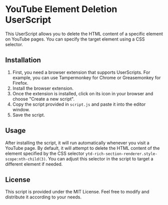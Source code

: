 # YouTube Element Deletion UserScript

This UserScript allows you to delete the HTML content of a specific element on YouTube pages. You can specify the target element using a CSS selector.

## Installation

1. First, you need a browser extension that supports UserScripts. For example, you can use Tampermonkey for Chrome or Greasemonkey for Firefox.
2. Install the browser extension.
3. Once the extension is installed, click on its icon in your browser and choose "Create a new script".
4. Copy the script provided in `script.js` and paste it into the editor window.
5. Save the script.

## Usage

After installing the script, it will run automatically whenever you visit a YouTube page. By default, it will attempt to delete the HTML content of the element specified by the CSS selector `ytd-rich-section-renderer.style-scope:nth-child(3)`. You can adjust this selector in the script to target a different element if needed.

## License

This script is provided under the MIT License. Feel free to modify and distribute it according to your needs.
